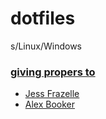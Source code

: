 # dotfiles

s/Linux/Windows

### [giving propers to](https://www.youtube.com/watch?v=cYbs_O_iMfU)

 * [Jess Frazelle](https://github.com/jessfraz/dotfiles)
 * [Alex Booker](https://www.youtube.com/watch?v=j1I63wGcvU4)
